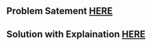 ## Problem Satement [HERE](https://www.hackerrank.com/challenges/queens-attack-2/problem)

## Solution with Explaination [HERE](https://mmzeynalli.dev/posts/dsa/hackerrank/queens-attack-2/)

